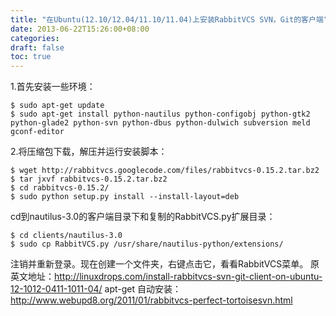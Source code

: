 ```yaml
---
title: "在Ubuntu(12.10/12.04/11.10/11.04)上安装RabbitVCS SVN，Git的客户端"
date: 2013-06-22T15:26:00+08:00
categories: 
draft: false
toc: true
---
```


1.首先安装一些环境： 
    
    
    $ sudo apt-get update
    $ sudo apt-get install python-nautilus python-configobj python-gtk2 python-glade2 python-svn python-dbus python-dulwich subversion meld gconf-editor

2.将压缩包下载，解压并运行安装脚本： 
    
    
    $ wget http://rabbitvcs.googlecode.com/files/rabbitvcs-0.15.2.tar.bz2
    $ tar jxvf rabbitvcs-0.15.2.tar.bz2
    $ cd rabbitvcs-0.15.2/
    $ sudo python setup.py install --install-layout=deb

cd到nautilus-3.0的客户端目录下和复制的RabbitVCS.py扩展目录： 
    
    
    $ cd clients/nautilus-3.0
    $ sudo cp RabbitVCS.py /usr/share/nautilus-python/extensions/

注销并重新登录。现在创建一个文件夹，右键点击它，看看RabbitVCS菜单。 原英文地址：<http://linuxdrops.com/install-rabbitvcs-svn-git-client-on-ubuntu-12-1012-0411-1011-04/> apt-get 自动安装：<http://www.webupd8.org/2011/01/rabbitvcs-perfect-tortoisesvn.html>
